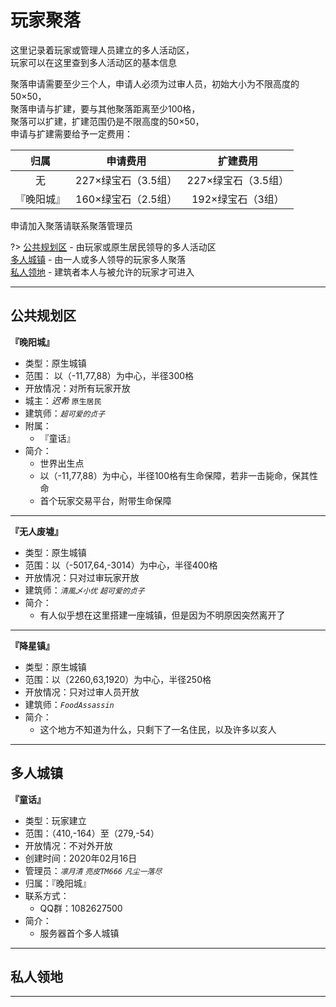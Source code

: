 # 玩家聚落

这里记录着玩家或管理人员建立的多人活动区，  
玩家可以在这里查到多人活动区的基本信息

聚落申请需要至少三个人，申请人必须为过审人员，初始大小为不限高度的50×50，  
聚落申请与扩建，要与其他聚落距离至少100格，  
聚落可以扩建，扩建范围仍是不限高度的50×50，  
申请与扩建需要给予一定费用：

|归属|申请费用|扩建费用|
|:-:|:-:|:-:|
|无|227×绿宝石（3.5组）|227×绿宝石（3.5组）|
|『晚阳城』|160×绿宝石（2.5组）|192×绿宝石（3组）|

申请加入聚落请联系聚落管理员

?> [公共规划区](world/MS1/ld.md#公共规划区) - 由玩家或原生居民领导的多人活动区  
[多人城镇](world/MS1/ld.md#多人城镇) - 由一人或多人领导的玩家多人聚落  
[私人领地](world/MS1/ld.md#私人领地) - 建筑者本人与被允许的玩家才可进入

* * *

## 公共规划区

**『晚阳城』**

* 类型：原生城镇
* 范围： 以（-11,77,88）为中心，半径300格
* 开放情况：对所有玩家开放
* 城主：*迟希* `原生居民`
* 建筑师：*`超可爱的贞子`*
* 附属：
  * 『童话』
* 简介：
  * 世界出生点
  * 以（-11,77,88）为中心，半径100格有生命保障，若非一击毙命，保其性命
  * 首个玩家交易平台，附带生命保障

* * *

**『无人废墟』**

* 类型：原生城镇
* 范围：以（-5017,64,-3014）为中心，半径400格
* 开放情况：只对过审玩家开放
* 建筑师：*`清風乄小优`* *`超可爱的贞子`* 
* 简介：
  * 有人似乎想在这里搭建一座城镇，但是因为不明原因突然离开了

* * *

**『降星镇』**

* 类型：原生城镇
* 范围：以（2260,63,1920）为中心，半径250格
* 开放情况：只对过审人员开放
* 建筑师：*`FoodAssassin`*
* 简介：
  * 这个地方不知道为什么，只剩下了一名住民，以及许多以亥人

* * *

## 多人城镇

**『童话』**

* 类型：玩家建立
* 范围：（410,-164）至（279,-54）
* 开放情况：不对外开放
* 创建时间：2020年02月16日
* 管理员：*`凛月清`* *`亮皮TM666`* *`凡尘一落尽`*
* 归属：『晚阳城』
* 联系方式：
  * QQ群：1082627500
* 简介：
  * 服务器首个多人城镇

* * *

## 私人领地

* * *
